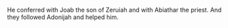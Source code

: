 He conferred with Joab the son of Zeruiah and with Abiathar the priest. And they followed Adonijah and helped him.
